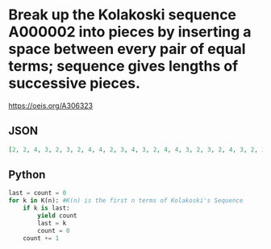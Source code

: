 # Break up the Kolakoski sequence A000002 into pieces by inserting a space between every pair of equal terms; sequence gives lengths of successive pieces\.
https://oeis.org/A306323
## JSON
```JSON
[2, 2, 4, 3, 2, 3, 2, 4, 4, 2, 3, 4, 3, 2, 4, 4, 3, 2, 3, 2, 4, 3, 2, 3, 4, 4, 2, 3, 2, 4, 3, 2, 3, 2, 4, 4, 3, 2, 3, 4, 2, 3, 2, 4, 3, 2, 3, 2, 4, 4, 2, 3, 4, 3, 2, 3, 2, 4, 4, 3, 2, 4, 4, 2, 3, 4, 4, 2, 3, 2, 4, 3, 2, 3, 4, 2, 3, 2, 3, 4, 4, 2, 3, 2, 4, 3, 2, 3, 4, 4, 2, 3, 4, 3, 2, 4, 4, 3, 2, 3, 4, 2, 3, 2, 4, 3, 2, 3]
```
## Python
```Python
last = count = 0
for k in K(n): #K(n) is the first n terms of Kolakoski's Sequence
    if k is last:
        yield count
        last = k
        count = 0
    count += 1
```
